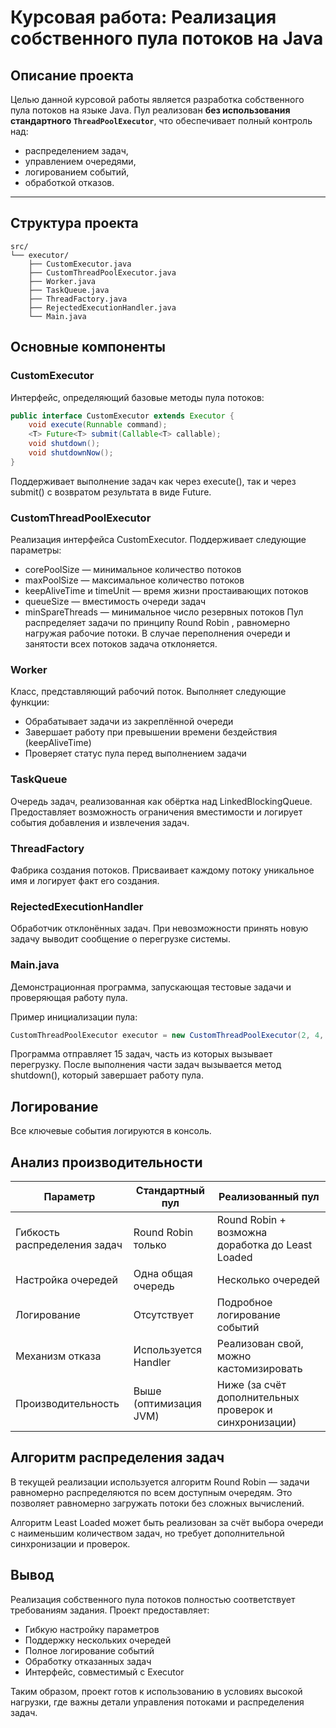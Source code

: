# Курсовая работа: Реализация собственного пула потоков на Java

## Описание проекта

Целью данной курсовой работы является разработка собственного пула потоков на языке Java. Пул реализован **без использования стандартного `ThreadPoolExecutor`**, что обеспечивает полный контроль над:

- распределением задач,
- управлением очередями,
- логированием событий,
- обработкой отказов.

---

## Структура проекта

```plaintext
src/
└── executor/
    ├── CustomExecutor.java
    ├── CustomThreadPoolExecutor.java
    ├── Worker.java
    ├── TaskQueue.java
    ├── ThreadFactory.java
    ├── RejectedExecutionHandler.java
    └── Main.java
```
## Основные компоненты

### CustomExecutor
Интерфейс, определяющий базовые методы пула потоков:
```java
public interface CustomExecutor extends Executor {
    void execute(Runnable command);
    <T> Future<T> submit(Callable<T> callable);
    void shutdown();
    void shutdownNow();
}
```
Поддерживает выполнение задач как через execute(), так и через submit() с возвратом результата в виде Future.

### CustomThreadPoolExecutor
Реализация интерфейса CustomExecutor. Поддерживает следующие параметры:
- corePoolSize — минимальное количество потоков
- maxPoolSize — максимальное количество потоков
- keepAliveTime и timeUnit — время жизни простаивающих потоков
- queueSize — вместимость очереди задач
- minSpareThreads — минимальное число резервных потоков
Пул распределяет задачи по принципу Round Robin , равномерно нагружая рабочие потоки. В случае переполнения очереди и занятости всех потоков задача отклоняется.

### Worker
Класс, представляющий рабочий поток. Выполняет следующие функции:
- Обрабатывает задачи из закреплённой очереди
- Завершает работу при превышении времени бездействия (keepAliveTime)
- Проверяет статус пула перед выполнением задачи

### TaskQueue
Очередь задач, реализованная как обёртка над LinkedBlockingQueue. Предоставляет возможность ограничения вместимости и логирует события добавления и извлечения задач.

### ThreadFactory
Фабрика создания потоков. Присваивает каждому потоку уникальное имя и логирует факт его создания.

### RejectedExecutionHandler
Обработчик отклонённых задач. При невозможности принять новую задачу выводит сообщение о перегрузке системы.

### Main.java
Демонстрационная программа, запускающая тестовые задачи и проверяющая работу пула.

Пример инициализации пула:
```java
CustomThreadPoolExecutor executor = new CustomThreadPoolExecutor(2, 4, 5, TimeUnit.SECONDS, 5, 1);
```
Программа отправляет 15 задач, часть из которых вызывает перегрузку. После выполнения части задач вызывается метод shutdown(), который завершает работу пула.

## Логирование
Все ключевые события логируются в консоль. 

## Анализ производительности


| Параметр                    | Стандартный пул                        | Реализованный пул                                            |
|-----------------------------|----------------------------------------|---------------------------------------------------------------|
| Гибкость распределения задач | Round Robin только                     | Round Robin + возможна доработка до Least Loaded             |
| Настройка очередей          | Одна общая очередь                     | Несколько очередей                                           |
| Логирование                 | Отсутствует                            | Подробное логирование событий                                |
| Механизм отказа             | Используется Handler                   | Реализован свой, можно кастомизировать                       |
| Производительность          | Выше (оптимизация JVM)                 | Ниже (за счёт дополнительных проверок и синхронизации)       |

## Алгоритм распределения задач

В текущей реализации используется алгоритм Round Robin — задачи равномерно распределяются по всем доступным очередям. Это позволяет равномерно загружать потоки без сложных вычислений.

Алгоритм Least Loaded может быть реализован за счёт выбора очереди с наименьшим количеством задач, но требует дополнительной синхронизации и проверок.

## Вывод
Реализация собственного пула потоков полностью соответствует требованиям задания. Проект предоставляет:

- Гибкую настройку параметров
- Поддержку нескольких очередей
- Полное логирование событий
- Обработку отказанных задач
- Интерфейс, совместимый с Executor

Таким образом, проект готов к использованию в условиях высокой нагрузки, где важны детали управления потоками и распределения задач.

